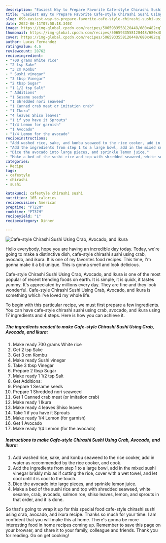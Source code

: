 ```yaml
---
description: "Easiest Way to Prepare Favorite Cafe-style Chirashi Sushi Using Crab, Avocado, and Ikura"
title: "Easiest Way to Prepare Favorite Cafe-style Chirashi Sushi Using Crab, Avocado, and Ikura"
slug: 699-easiest-way-to-prepare-favorite-cafe-style-chirashi-sushi-using-crab-avocado-and-ikura
date: 2022-06-11T07:58:18.340Z
image: https://img-global.cpcdn.com/recipes/5065933558120448/680x482cq70/cafe-style-chirashi-sushi-using-crab-avocado-and-ikura-recipe-main-photo.jpg
thumbnail: https://img-global.cpcdn.com/recipes/5065933558120448/680x482cq70/cafe-style-chirashi-sushi-using-crab-avocado-and-ikura-recipe-main-photo.jpg
cover: https://img-global.cpcdn.com/recipes/5065933558120448/680x482cq70/cafe-style-chirashi-sushi-using-crab-avocado-and-ikura-recipe-main-photo.jpg
author: Lucas Fernandez
ratingvalue: 4.6
reviewcount: 28762
recipeingredient:
- "700 grams White rice"
- "2 tsp Sake"
- "3 cm Kombu"
- " Sushi vinegar"
- "3 tbsp Vinegar"
- "2 tbsp Sugar"
- "1 1/2 tsp Salt"
- " Additions"
- "1 Sesame seeds"
- "1 Shredded nori seaweed"
- "1 Canned crab meat or imitation crab"
- "1 Ikura"
- "4 leaves Shiso leaves"
- "1 if you have it Sprouts"
- "1/4 Lemon for garnish"
- "1 Avocado"
- "1/4 Lemon for the avocado"
recipeinstructions:
- "Add washed rice, sake, and konbu seaweed to the rice cooker, add in water as recommended by the rice cooker, and cook."
- "Add the ingredients from step 1 to a large bowl, add in the mixed sushi vinegar briskly mix as if cutting the rice, cover with a wet towel, and let cool until it is cool to the touch."
- "Dice the avocado into large pieces, and sprinkle lemon juice."
- "Make a bed of the sushi rice and top with shredded seaweed, white sesame, crab, avocado, salmon roe, shiso leaves, lemon, and sprouts in that order, and it is done."
categories:
- Recipe
tags:
- cafestyle
- chirashi
- sushi

katakunci: cafestyle chirashi sushi 
nutrition: 165 calories
recipecuisine: American
preptime: "PT22M"
cooktime: "PT37M"
recipeyield: "1"
recipecategory: Dinner

---
```



![Cafe-style Chirashi Sushi Using Crab, Avocado, and Ikura](https://img-global.cpcdn.com/recipes/5065933558120448/680x482cq70/cafe-style-chirashi-sushi-using-crab-avocado-and-ikura-recipe-main-photo.jpg)

Hello everybody, hope you are having an incredible day today. Today, we're going to make a distinctive dish, cafe-style chirashi sushi using crab, avocado, and ikura. It is one of my favorites food recipes. This time, I'm gonna make it a bit unique. This is gonna smell and look delicious.

Cafe-style Chirashi Sushi Using Crab, Avocado, and Ikura is one of the most popular of recent trending foods on earth. It is simple, it is quick, it tastes yummy. It's appreciated by millions every day. They are fine and they look wonderful. Cafe-style Chirashi Sushi Using Crab, Avocado, and Ikura is something which I've loved my whole life.




To begin with this particular recipe, we must first prepare a few ingredients. You can have cafe-style chirashi sushi using crab, avocado, and ikura using 17 ingredients and 4 steps. Here is how you can achieve it.

<!--inarticleads1-->

##### The ingredients needed to make Cafe-style Chirashi Sushi Using Crab, Avocado, and Ikura:

1. Make ready 700 grams White rice
1. Get 2 tsp Sake
1. Get 3 cm Kombu
1. Make ready  Sushi vinegar
1. Take 3 tbsp Vinegar
1. Prepare 2 tbsp Sugar
1. Make ready 1 1/2 tsp Salt
1. Get  Additions:
1. Prepare 1 Sesame seeds
1. Prepare 1 Shredded nori seaweed
1. Get 1 Canned crab meat (or imitation crab)
1. Make ready 1 Ikura
1. Make ready 4 leaves Shiso leaves
1. Take 1 if you have it Sprouts
1. Make ready 1/4 Lemon (for garnish)
1. Get 1 Avocado
1. Make ready 1/4 Lemon (for the avocado)




<!--inarticleads2-->

##### Instructions to make Cafe-style Chirashi Sushi Using Crab, Avocado, and Ikura:

1. Add washed rice, sake, and konbu seaweed to the rice cooker, add in water as recommended by the rice cooker, and cook.
1. Add the ingredients from step 1 to a large bowl, add in the mixed sushi vinegar briskly mix as if cutting the rice, cover with a wet towel, and let cool until it is cool to the touch.
1. Dice the avocado into large pieces, and sprinkle lemon juice.
1. Make a bed of the sushi rice and top with shredded seaweed, white sesame, crab, avocado, salmon roe, shiso leaves, lemon, and sprouts in that order, and it is done.




So that's going to wrap it up for this special food cafe-style chirashi sushi using crab, avocado, and ikura recipe. Thanks so much for your time. I am confident that you will make this at home. There's gonna be more interesting food in home recipes coming up. Remember to save this page on your browser, and share it to your family, colleague and friends. Thank you for reading. Go on get cooking!
